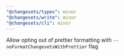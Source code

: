 ```yaml
---
"@changesets/types": minor
"@changesets/write": minor
"@changesets/cli": minor
---
```


Allow opting out of prettier formatting with `--noFormatChangesetsWithPrettier` flag
  